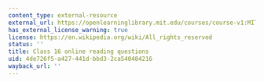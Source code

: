 ```yaml
---
content_type: external-resource
external_url: https://openlearninglibrary.mit.edu/courses/course-v1:MITx+18.05r_10+2022_Summer/courseware/week9/class16/3?activate_block_id=block-v1%3AMITx%2B18.05r_10%2B2022_Summer%2Btype%40vertical%2Bblock%40class16-rq1-vertical
has_external_license_warning: true
license: https://en.wikipedia.org/wiki/All_rights_reserved
status: ''
title: Class 16 online reading questions
uid: 4de726f5-a427-441d-bbd3-2ca540484216
wayback_url: ''
---
```

